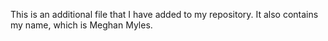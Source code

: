 This is an additional file that I have added to my repository. 
It also contains my name, which is Meghan Myles.
